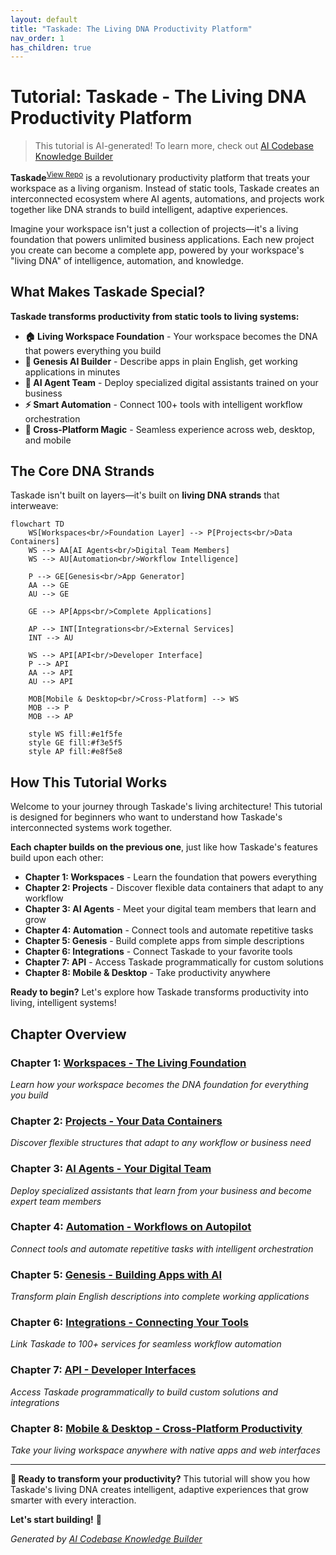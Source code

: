 ```yaml
---
layout: default
title: "Taskade: The Living DNA Productivity Platform"
nav_order: 1
has_children: true
---
```


# Tutorial: Taskade - The Living DNA Productivity Platform

> This tutorial is AI-generated! To learn more, check out [AI Codebase Knowledge Builder](https://github.com/The-Pocket/Tutorial-Codebase-Knowledge)

**Taskade**<sup>[View Repo](https://github.com/taskade/docs)</sup> is a revolutionary productivity platform that treats your workspace as a living organism. Instead of static tools, Taskade creates an interconnected ecosystem where AI agents, automations, and projects work together like DNA strands to build intelligent, adaptive experiences.

Imagine your workspace isn't just a collection of projects—it's a living foundation that powers unlimited business applications. Each new project you create can become a complete app, powered by your workspace's "living DNA" of intelligence, automation, and knowledge.

## What Makes Taskade Special?

**Taskade transforms productivity from static tools to living systems:**

- **🏠 Living Workspace Foundation** - Your workspace becomes the DNA that powers everything you build
- **🧬 Genesis AI Builder** - Describe apps in plain English, get working applications in minutes
- **🤖 AI Agent Team** - Deploy specialized digital assistants trained on your business
- **⚡ Smart Automation** - Connect 100+ tools with intelligent workflow orchestration
- **📱 Cross-Platform Magic** - Seamless experience across web, desktop, and mobile

## The Core DNA Strands

Taskade isn't built on layers—it's built on **living DNA strands** that interweave:

```mermaid
flowchart TD
    WS[Workspaces<br/>Foundation Layer] --> P[Projects<br/>Data Containers]
    WS --> AA[AI Agents<br/>Digital Team Members]
    WS --> AU[Automation<br/>Workflow Intelligence]

    P --> GE[Genesis<br/>App Generator]
    AA --> GE
    AU --> GE

    GE --> AP[Apps<br/>Complete Applications]

    AP --> INT[Integrations<br/>External Services]
    INT --> AU

    WS --> API[API<br/>Developer Interface]
    P --> API
    AA --> API
    AU --> API

    MOB[Mobile & Desktop<br/>Cross-Platform] --> WS
    MOB --> P
    MOB --> AP

    style WS fill:#e1f5fe
    style GE fill:#f3e5f5
    style AP fill:#e8f5e8
```

## How This Tutorial Works

Welcome to your journey through Taskade's living architecture! This tutorial is designed for beginners who want to understand how Taskade's interconnected systems work together.

**Each chapter builds on the previous one**, just like how Taskade's features build upon each other:

- **Chapter 1: Workspaces** - Learn the foundation that powers everything
- **Chapter 2: Projects** - Discover flexible data containers that adapt to any workflow
- **Chapter 3: AI Agents** - Meet your digital team members that learn and grow
- **Chapter 4: Automation** - Connect tools and automate repetitive tasks
- **Chapter 5: Genesis** - Build complete apps from simple descriptions
- **Chapter 6: Integrations** - Connect Taskade to your favorite tools
- **Chapter 7: API** - Access Taskade programmatically for custom solutions
- **Chapter 8: Mobile & Desktop** - Take productivity anywhere

**Ready to begin?** Let's explore how Taskade transforms productivity into living, intelligent systems!

## Chapter Overview

### Chapter 1: [Workspaces - The Living Foundation](01_workspaces.md)
*Learn how your workspace becomes the DNA foundation for everything you build*

### Chapter 2: [Projects - Your Data Containers](02_projects.md)
*Discover flexible structures that adapt to any workflow or business need*

### Chapter 3: [AI Agents - Your Digital Team](03_ai_agents.md)
*Deploy specialized assistants that learn from your business and become expert team members*

### Chapter 4: [Automation - Workflows on Autopilot](04_automation.md)
*Connect tools and automate repetitive tasks with intelligent orchestration*

### Chapter 5: [Genesis - Building Apps with AI](05_genesis.md)
*Transform plain English descriptions into complete working applications*

### Chapter 6: [Integrations - Connecting Your Tools](06_integrations.md)
*Link Taskade to 100+ services for seamless workflow automation*

### Chapter 7: [API - Developer Interfaces](07_api.md)
*Access Taskade programmatically to build custom solutions and integrations*

### Chapter 8: [Mobile & Desktop - Cross-Platform Productivity](08_mobile_desktop.md)
*Take your living workspace anywhere with native apps and web interfaces*

---

**🎉 Ready to transform your productivity?** This tutorial will show you how Taskade's living DNA creates intelligent, adaptive experiences that grow smarter with every interaction.

**Let's start building!** 🚀

*Generated by [AI Codebase Knowledge Builder](https://github.com/The-Pocket/Tutorial-Codebase-Knowledge)*
